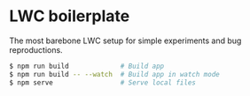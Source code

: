 # LWC boilerplate

The most barebone LWC setup for simple experiments and bug reproductions.

```sh
$ npm run build             # Build app
$ npm run build -- --watch  # Build app in watch mode
$ npm serve                 # Serve local files 
```
